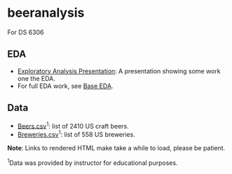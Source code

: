 # beeranalysis
For DS 6306

## EDA

* [Exploratory Analysis Presentation](http://htmlpreview.github.io/?https://github.com/KThompson0308/beeranalysis/blob/master/eda_presentation.html): A presentation showing some work one the EDA.
* For full EDA work, see [Base EDA](http://htmlpreview.github.io/?https://github.com/KThompson0308/beeranalysis/blob/master/analysis/eda.html).

## Data

* [Beers.csv](https://github.com/KThompson0308/beeranalysis/blob/master/analysis/data/Beers.csv)<sup>1</sup>: list of 2410 US craft beers.
* [Breweries.csv](https://github.com/KThompson0308/beeranalysis/blob/master/analysis/data/Breweries.csv)<sup>1</sup>: list of 558 US breweries.


**Note**: Links to rendered HTML make take a while to load, please be patient.

<sup>1</sup>Data was provided by instructor for educational purposes.
